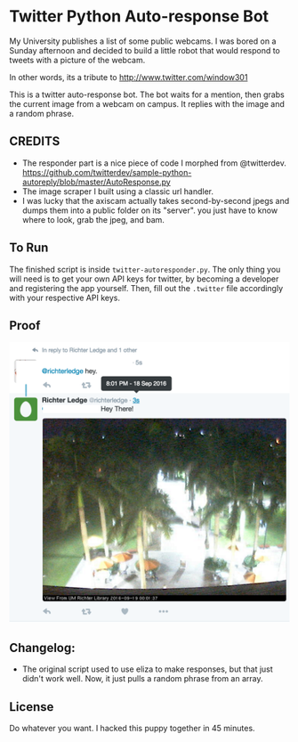 # Twitter Python Auto-response Bot
My University publishes a list of some public webcams. I was bored on a Sunday afternoon and decided to build a little robot that would respond to tweets with a picture of the webcam.

In other words, its a tribute to http://www.twitter.com/window301


This is a twitter auto-response bot. The bot waits for a mention, then grabs the current image from a webcam on campus. It replies with the image and a random phrase.

## CREDITS
- The responder part is a nice piece of code I morphed from @twitterdev. https://github.com/twitterdev/sample-python-autoreply/blob/master/AutoResponse.py
- The image scraper I built using a classic url handler.
- I was lucky that the axiscam actually takes second-by-second jpegs and dumps them into a public folder on its "server". you just have to know where to look, grab the jpeg, and bam.

## To Run
The finished script is inside `twitter-autoresponder.py`. The only thing you will need is to get your own API keys for twitter, by becoming a developer and registering the app yourself. Then, fill out the    `.twitter` file accordingly with your respective API keys.

## Proof
![screen-shot-of-proof](images/proofofconcept.png "Proof that it works")


## Changelog:
- The original script used to use eliza to make responses, but that just didn't work well. Now, it just pulls a random phrase from an array.

## License
Do whatever you want. I hacked this puppy together in 45 minutes.
